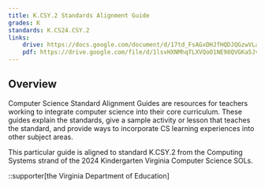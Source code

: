 ```yaml
---
title: K.CSY.2 Standards Alignment Guide
grades: K
standards: K.CS24.CSY.2
links:
    drive: https://docs.google.com/document/d/17td_FsAGxDHJfHQDJQGzwVLaAuPa7a8EtSjeyGIYEtI/edit?usp=drive_link
    pdf: https://drive.google.com/file/d/1lsvHXNMhqTLXVQoO1NE98QVGKa5JvVqN/view?usp=drive_link
---
```


## Overview

Computer Science Standard Alignment Guides are resources for teachers working to integrate computer science into their core curriculum. These guides explain the standards, give a sample activity or lesson that teaches the standard, and provide ways to incorporate CS learning experiences into other subject areas. 

This particular guide is aligned to standard K.CSY.2 from the Computing Systems strand of the 2024 Kindergarten Virginia Computer Science SOLs.

::supporter[the Virginia Department of Education]